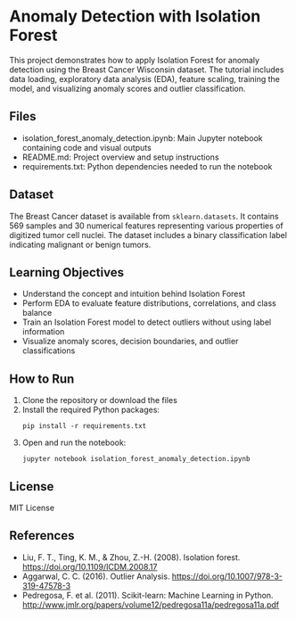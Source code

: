 # Anomaly Detection with Isolation Forest

This project demonstrates how to apply Isolation Forest for anomaly detection using the Breast Cancer Wisconsin dataset. The tutorial includes data loading, exploratory data analysis (EDA), feature scaling, training the model, and visualizing anomaly scores and outlier classification.

## Files

- isolation_forest_anomaly_detection.ipynb: Main Jupyter notebook containing code and visual outputs
- README.md: Project overview and setup instructions
- requirements.txt: Python dependencies needed to run the notebook

## Dataset

The Breast Cancer dataset is available from `sklearn.datasets`. It contains 569 samples and 30 numerical features representing various properties of digitized tumor cell nuclei. The dataset includes a binary classification label indicating malignant or benign tumors.

## Learning Objectives

- Understand the concept and intuition behind Isolation Forest
- Perform EDA to evaluate feature distributions, correlations, and class balance
- Train an Isolation Forest model to detect outliers without using label information
- Visualize anomaly scores, decision boundaries, and outlier classifications

## How to Run

1. Clone the repository or download the files
2. Install the required Python packages:
   ```
   pip install -r requirements.txt
   ```
3. Open and run the notebook:
   ```
   jupyter notebook isolation_forest_anomaly_detection.ipynb
   ```

## License

MIT License

## References

- Liu, F. T., Ting, K. M., & Zhou, Z.-H. (2008). Isolation forest. https://doi.org/10.1109/ICDM.2008.17
- Aggarwal, C. C. (2016). Outlier Analysis. https://doi.org/10.1007/978-3-319-47578-3
- Pedregosa, F. et al. (2011). Scikit-learn: Machine Learning in Python. http://www.jmlr.org/papers/volume12/pedregosa11a/pedregosa11a.pdf
